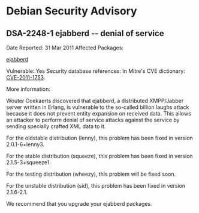 
Debian Security Advisory
========================


DSA-2248-1 ejabberd -- denial of service
----------------------------------------



Date Reported:
31 Mar 2011
Affected Packages:

[ejabberd](https://packages.debian.org/src:ejabberd)

Vulnerable:
Yes
Security database references:
In Mitre's CVE dictionary: [CVE-2011-1753](https://security-tracker.debian.org/tracker/CVE-2011-1753).  

More information:

Wouter Coekaerts discovered that ejabberd, a distributed XMPP/Jabber server
written in Erlang, is vulnerable to the so-called billion laughs attack
because it does not prevent entity expansion on received data.
This allows an attacker to perform denial of service attacks against the
service by sending specially crafted XML data to it.


For the oldstable distribution (lenny), this problem has been fixed in
version 2.0.1-6+lenny3.


For the stable distribution (squeeze), this problem has been fixed in
version 2.1.5-3+squeeze1.


For the testing distribution (wheezy), this problem will be fixed soon.


For the unstable distribution (sid), this problem has been fixed in
version 2.1.6-2.1.


We recommend that you upgrade your ejabberd packages.





